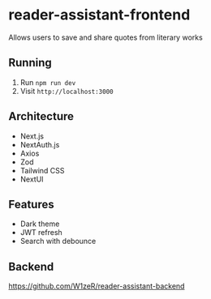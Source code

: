 # reader-assistant-frontend

Allows users to save and share quotes from literary works

## Running

1. Run `npm run dev`
2. Visit `http://localhost:3000`

## Architecture

- Next.js
- NextAuth.js
- Axios
- Zod
- Tailwind CSS
- NextUI

## Features

- Dark theme
- JWT refresh
- Search with debounce

## Backend

https://github.com/W1zeR/reader-assistant-backend

